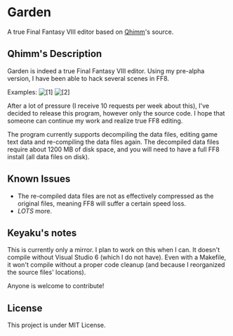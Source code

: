 # Garden

A true Final Fantasy VIII editor based on [Qhimm](http://www.qhimm.com)'s source.

## Qhimm's Description
Garden is indeed a true Final Fantasy VIII editor. Using my pre-alpha version,
I have been able to hack several scenes in FF8.

Examples:
![\[1\]](http://www.qhimm.com/shots/garden_game1.jpg "Go talk to a wall.")
![\[2\]](http://www.qhimm.com/shots/garden_game2.jpg "Ugh…")

After a lot of pressure (I receive 10 requests per week about this),
I've decided to release this program, however only the source code.
I hope that someone can continue my work and realize true FF8 editing.

The program currently supports decompiling the data files,
editing game text data and re-compiling the data files again.
The decompiled data files require about 1200 MB of disk space,
and you will need to have a full FF8 install (all data files on disk).

## Known Issues
- The re-compiled data files are not as effectively compressed as the original files, meaning FF8 will suffer a certain speed loss.
- *LOTS* more.

## Keyaku's notes

This is currently only a mirror. I plan to work on this when I can.
It doesn't compile without Visual Studio 6 (which I do not have).
Even with a Makefile, it won't compile without a proper code cleanup (and because
I reorganized the source files' locations).

Anyone is welcome to contribute!

## License

This project is under MIT License.
